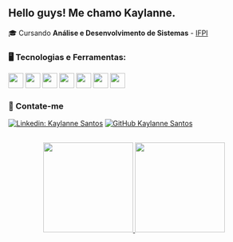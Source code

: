 ## Hello guys! Me chamo Kaylanne.

 <!--
 💻 + ☕ = <img src="https://media.giphy.com/media/WUlplcMpOCEmTGBtBW/giphy.gif" width="30">
 -->

🎓 Cursando **Análise e Desenvolvimento de Sistemas** - [IFPI](https://www.ifpi.edu.br/teresinacentral)

### 🖥️ Tecnologias e Ferramentas:

<div style= "display: inline">
  <img width='30' height='30' src="https://cdn.jsdelivr.net/gh/devicons/devicon/icons/html5/html5-original.svg" />
  <img width='30' height='30' src="https://cdn.jsdelivr.net/gh/devicons/devicon/icons/css3/css3-original.svg" />
  <img width='30' height='30' src="https://cdn.jsdelivr.net/gh/devicons/devicon/icons/javascript/javascript-original.svg"/>
  <img width='30' height='30' src="https://cdn.jsdelivr.net/gh/devicons/devicon/icons/postgresql/postgresql-original.svg"/>
  <img width='30' height='30' src="https://cdn.jsdelivr.net/gh/devicons/devicon@latest/icons/mysql/mysql-original.svg" />
  <img width='30' height='30' src="https://cdn.jsdelivr.net/gh/devicons/devicon/icons/typescript/typescript-original.svg" />
  <img width='30' height='30' src="https://cdn.jsdelivr.net/gh/devicons/devicon/icons/latex/latex-original.svg" />
  <!--
  <img width='60' height='60' src="https://cdn.jsdelivr.net/gh/devicons/devicon/icons/python/python-original.svg" />
  <img width='60' height='60' src="https://cdn.jsdelivr.net/gh/devicons/devicon/icons/kotlin/kotlin-original.svg" />
  <img width='60' height='60' src="https://cdn.jsdelivr.net/gh/devicons/devicon/icons/arduino/arduino-original.svg" />
  -->
</div>

### 💬 Contate-me
[![Linkedin: Kaylanne Santos](https://img.shields.io/badge/-kaylannesantos-blue?style=flat-square&logo=Linkedin&logoColor=white&link=https://www.linkedin.com/in/kaylanne-santos-705ab9267/)](https://www.linkedin.com/in/kaylanne-santos/)
[![GitHub Kaylanne Santos](https://img.shields.io/github/followers/kaylannesantos?label=follow&style=social)](https://github.com/kaylannesantos)

<!--
<div style= "display: inline">
  <a href= "https://www.linkedin.com/in/kaylanne-santos-705ab9267/"><img src="https://img.shields.io/badge/linkedin-%230077B5.svg?style=for-the-badge&logo=linkedin&logoColor=white"></a>
  <a href = "mailto:contato@mendeskaylanne1@gmail.com"><img loading="lazy" src="https://img.shields.io/badge/Gmail-D14836?style=for-the-badge&logo=gmail&logoColor=white" target="_blank></a>
-->
##

<p align="center">
<a href="https://github.com/KaylanneSantos">
  <img height="180em" src="https://github-readme-stats-eight-theta.vercel.app/api?username=KaylanneSantos&show_icons=true&theme=algolia&include_all_commits=true&count_private=true"/>
  <img height="180em" src="https://github-readme-stats-eight-theta.vercel.app/api/top-langs/?username=KaylanneSantos&layout=compact&langs_count=8&theme=algolia"/>
</a>
</p>


